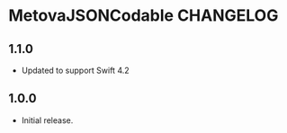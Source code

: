 # MetovaJSONCodable CHANGELOG

## 1.1.0

- Updated to support Swift 4.2

## 1.0.0

- Initial release.
